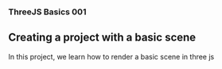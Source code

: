 ### ThreeJS Basics 001

## Creating a project with a basic scene

In this project, we learn how to render a basic scene in three js
